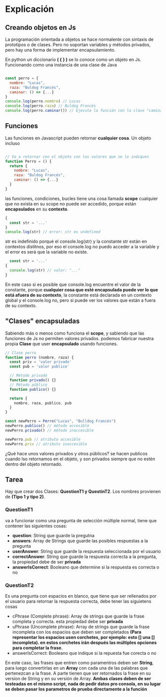 # Explicación
## Creando objetos en Js

La programación orientada a objetos se hace normalente con sintaxis de prototipos o de clases. Pero no soportan variables y métodos privados, pero hay una forma de implementar encapsulamiento.

En python un diccionario **( { } )** se lo conoce como un objeto en Js. Funcionando como una instancia de una clase de Java

``` JavaScript

const perro = {
  nombre: "Lucas",
  raza: "Buldog Francés", 
  caminar: () => {...}
}
console.log(perro.nombre) // Lucas
console.log(perro.raza) // Buldog Francés
console.log(perro.caminar()) // Ejecuta la función con la clave "caminar"

```

## Funciones

Las funciones en Javascript pueden retornar **cualquier cosa**. Un objeto incluso

``` JavaScript

// Va a retornar con el objeto con los valores que se le indiquen
function Perro = () {
  return {
    nombre: "Lucas",
    raza: "Buldog Francés", 
    caminar: () => {...}
  }
}
```

las funciones, condiciones, bucles tiene una cosa llamada **scope** cualquier que no exista en su scope no puede ser accedido, porque están **encapsulados** en su **contexto**.

``` JavaScript
{
  const str = '...'
}
console.log(str) // error: str es undefined
```

str es indefinido porqué el console.log(str) y la constante str están en contextos distitnos, por eso el console.log no puedo acceder a la variable y el error es será que la variable no existe.

``` JavaScript
  const str = '...'
{
  console.log(str) // valor: "..."
}
```

En este caso si es posible que console.log encuentre el valor de la constante, porque **cualquier cosa que esté encapsulada puede ver lo que está afuera de su contexto**, la constante está declarada en un contexto global y el console.log no, pero si puede ver los valores que están a fuera de su contexto.

## "Clases" encapsuladas

Sabiendo más o menos como funciona el **scope**, y sabiendo que las funciones de Js no permiten valores privados. podemos fabricar nuestra propia **Clase** que user **encapsulado** usando funciones.

``` JavaScript
// Clase perro
function perro (nombre, raza) {
  const priv = 'valor privado'
  const pub = 'valor publico'

  // Método privado
  function privado() {}
  // Método público
  function publico() {}

  return {
    nombre, raza, publico, pub
  }
}

const newPerro = Perro("Lucas", "Bulldog Francés")
newPerro.publico() // método accesible
newPerro.privado() // método inaccesible

newPerro.pub // atributo accesible
newPerro.priv // atributo inaccesible

```

¿Qué hace unos valores privados y otros públicos? se hacen publicos cuando lso retornamos en el objeto, y son privados siempre que no estén dentro del objeto retornado.

## Tarea

Hay que crear dos Clases: **QuestionT1 y QuestinT2**. Los nombres provienen de **(Tipo 1 y tipo 2)**.

### QuestionT1

va a funcionar como una pregunta de selección múltiple normal, tiene que contener las siguientes cosas:

- **question**: String que guarde la pregutna
- **answers**:  Array de Strings que guarde las posibles respuestas a la pregunta
- **userAnswer**: String que guarde la respuesta seleccionada por el usuario
- **correctAnswer**: String que guarde la respuesta correcta a la pregunta, la propiedad debe de ser **privada**
- **answerIsCorrect**: Booleano que determine si la respuesta es correcta o no

### QuestionT2

Es una pregunta con espacios en blanco, que tiene que ser rellenados por el usuario para retornar la respuesta correcta, debe tener las siguietens cosas

- cPhrase (Complete phrase): Array de strings que guarde la frase completa y correcta. esta propiedad debe ser **privada**
- uPhrase (Uncomplete phrase): Array de strings que guarde la frase incompleta con los espacios que deben ser completados **(Para representar los espacios usen corchetes, por ejemplo: esto [] una [] incompleta). en estos corchetes irán después las múltiples opciones para completar la frase.**
- answerIsCorrect: Booleano que indique si la repuesta fue corecta o no

En este caso, las frases que entren como paramentros deben ser **String**, para luego convertirlas en un **Array** con cada una de las palabras que pertenezcan a la frase. A parte tienen que ser retornados la frase en su version de String y en su versión de Array. **Ambas clases deben de ser testeadas en el mismo script, nada de pedir datos pro consola, en su lugar se deben pasar los parametros de prueba directamente a la función**
